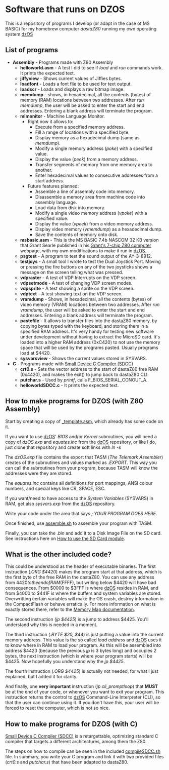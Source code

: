 # Software that runs on DZOS

This is a repository of programs I develop (or adapt in the case of MS BASIC) for my homebrew computer _dastaZ80_ running my own operating system [dzOS](https://github.com/dasta400/dzOS)

## List of programs

* **Assembly** - Programs made with Z80 Assembly
  * **helloworld.asm** - A test I did to see if _load_ and _run_ commands work. It prints the expected text.
  * **jiffyview** - Shows current values of Jiffies bytes.
  * **loadfont** - Loads a font file to be used for text output.
  * **loadscr** - Loads and displays a raw bitmap image.
  * **memdump** - shows, in hexadecimal, all the contents (bytes) of memory (RAM) locations between two addresses. After _run memdump_, the user will be asked to enter the start and end addresses. Entering a blank address will terminate the program.
  * **mlmonitor** - Machine Language Monitor.
    * Right now it allows to:
      * Execute from a specified memory address.
      * Fill a range of locations with a specified byte.
      * Display memory as a hexadecimal dump (same as _memdump_).
      * Modify a single memory address (_poke_) with a specified value.
      * Display the value (_peek_) from a memory address.
      * Transfer segments of memory from one memory area to another.
      * Enter hexadecimal values to consecutive addresses from a start address.
    * Future features planned:
      * Assemble a line of assembly code into memory.
      * Disassemble a memory area from machine code into assembly language.
      * Load data from disk into memory.
      * Modify a single video memory address (_vpoke_) with a specified value.
      * Display the value (_vpeek_) from a video memory address.
      * Display video memory (_vmemdump_) as a hexadecimal dump.
      * Save the contents of memory onto disk.
  * **msbasic.asm** - This is the MS BASIC 7.4b NASCOM 32 KB version that Grant Searle published in his [Grant's 7-chip Z80 computer](http://searle.x10host.com/z80/SimpleZ80.html) webpage, with my own modifications to make it run in [dzOS](https://github.com/dasta400/dzOS).
  * **psgtest** - A program to test the sound output of the AY-3-8912.
  * **testjoys** - A small tool I wrote to test the Dual Joystick Port. Moving or pressing the fire buttons on any of the two joysticks shows a message on the screen telling what was pressed.
  * **vdpraster** - A test of VDP Interrupts on the VDP screen.
  * **vdpsetmode** - A test of changing VDP screen modes.
  * **vdpsprite** - A test showing a sprite on the VDP screen.
  * **vdptext** - A test showing text on the VDP screen.
  * **vramdump** - Shows, in hexadecimal, all the contents (bytes) of video memory (VRAM) locations between two addresses. After _run vramdump_, the user will be asked to enter the start and end addresses. Entering a blank address will terminate the program.
  * **pastefile** - It allows to transfer files into the dastaZ80 memory, by copying bytes typed with the keyboard, and storing them in a specified RAM address. It's very handy for testing new software under development without having to extract the MicroSD card. It's loaded into a higher RAM address (0xC420) to not use the memory space that will be used by the programs pasted. Usually programs load at $4420.
  * **sysvarsview** - Shows the current values stored in SYSVARS.
* **C** - Programs made with [Small Device C Compiler (SDCC)](http://sdcc.sourceforge.net/)
  * **crt0.s** - Sets the vector address to the start of dastaZ80 free RAM (0x4420), and makes the exit() to jump back to dastaZ80 CLI.
  * **putchar.s** - Used by _printf_, calls F_BIOS_SERIAL_CONOUT_A.
  * **helloworldSDCC.c** - It prints the expected text.

## How to make programs for DZOS (with Z80 Assembly)

Start by creating a copy of [_template.asm](https://github.com/dasta400/dzSoftware/blob/main/src/_template.asm), which already has some code on it.

If you want to use [dzOS](https://github.com/dasta400/dzOS)' _BIOS_ and/or _Kernel_ subroutines, you will need a copy of _dzOS.exp_ and _equates.inc_ from the [dzOS](https://github.com/dasta400/dzOS) repository, or like I do, just clone that repository and create soft links with _ln -s_

The _dzOS.exp_ file contains the export that TASM (_The Telemark Assembler_) creates of the subroutines and values marked as _.EXPORT_. This way you can call the subroutines from your program, because TASM will know the addresses were they are stored.

The _equates.inc_ contains all definitions for port mappings, ANSI colour numbers, and special keys like CR, SPACE, ESC.

If you want/need to have access to the _System Variables_ (SYSVARS) in RAM, get also _sysvars.exp_ from the [dzOS](https://github.com/dasta400/dzOS) repository.

Write your code under the area that says _; YOUR PROGRAM GOES HERE_.

Once finished, use [assemble.sh](https://github.com/dasta400/dzSoftware/blob/main/assemble.sh) to assemble your program with TASM.

Finally, you can take the _.bin_ and add it to a Disk Image File on the SD card. See instructions here on [How to use the SD Card module](https://github.com/dasta400/dzOS#how-to-use-the-sd-card-module).

## What is the other included code?

This could be understood as the header of executable binaries. The first instruction (*.ORG $4420*) makes the program start at that address, which is the first byte of the free RAM in the dastaZ80. You can use any address from $4420 to the end of RAM ($FFFF), but writing below $4420 will have bad consequences. From $0000 to $3FFF is where [dzOS](https://github.com/dasta400/dzOS) resides in RAM, and from $4000 to $441F is where the buffers and system variables are stored. Overwritting certain variables will make the OS crash, destroy information in the CompactFlash or behave erratically. For more information on what is exactly stored there, refer to the [Memory Map documentation](https://github.com/dasta400/dzOS/blob/master/docs/dastaZ80%20Memory%20Map.ods).

The second instruction (_jp $4425_) is a jump to address $4425. You'll understand why this is needed in a moment.

The third instruction (_.BYTE $20, $44_) is just putting a value into the current memory address. This value is the so called _load address_ and [dzOS](https://github.com/dasta400/dzOS) uses it to know where in RAM to load your program. As this will be assembled into address $4423 (because the previous _jp_ is 3 bytes long) and occupies 2 bytes, the next instruction (which is where your program starts) will be $4425. Now hopefully you understand why the _jp $4425_.

The fourth instruction (_.ORG $4425_) is actually not needed, for what I just explained, but I added it for clarity.

And finally, one **very important** instruction (_jp cli_promptloop_) that **MUST** be at the end of your code, or whenever you want to exit your program. This instruction returns the control to [dzOS](https://github.com/dasta400/dzOS) Command-Line Interpreter (CLI), so that the user can continue using it. If you don't have this, your user will be forced to reset the computer, which is not so nice.

## How to make programs for DZOS (with C)

[Small Device C Compiler (SDCC)](http://sdcc.sourceforge.net/) is a retargettable, optimizing standard C compiler that targets a different architectures, among them the Z80.

The steps on how to compile can be seen in the included [compileSDCC.sh](https://github.com/dasta400/dzSoftware/tree/main/SDCC/compileSDCC.sh) file. In summary, you write your C program and link it with two provided files (_crt0.s_ and _putchar.s_) that have been adapted to dastaZ80.
